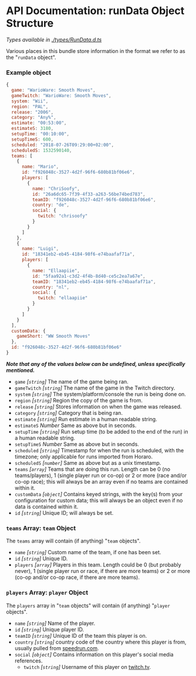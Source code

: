 # API Documentation: runData Object Structure

*Types available in [./types/RunData.d.ts](../../types/RunData.d.ts)*

Various places in this bundle store information in the format we refer to as the "`runData` object".


### Example object
```javascript
{
  game: "WarioWare: Smooth Moves",
  gameTwitch: "WarioWare: Smooth Moves",
  system: "Wii",
  region: "PAL",
  release: "2006",
  category: "Any%",
  estimate: "00:53:00",
  estimateS: 3180,
  setupTime: "00:10:00",
  setupTimeS: 600,
  scheduled: "2018-07-26T09:29:00+02:00",
  scheduledS: 1532590140,
  teams: [
    {
      name: "Mario",
      id: "f926048c-3527-4d2f-96f6-680b81bf06e6",
      players: [
        {
          name: "ChriSoofy",
          id: "26a6dc65-7f39-4f33-a263-56be74bed783",
          teamID: "f926048c-3527-4d2f-96f6-680b81bf06e6",
          country: "de",
          social: {
            twitch: "chrisoofy"
          }
        }
      ]
    },
    {
      name: "Luigi",
      id: "18341eb2-eb45-4184-98f6-e74baafaf71a",
      players: [
        {
          name: "Ellaapiie",
          id: "5faa92a1-c3d2-4f4b-8d40-ce5c2ea7a67e",
          teamID: "18341eb2-eb45-4184-98f6-e74baafaf71a",
          country: "nl",
          social: {
            twitch: "ellaapiie"
          }
        }
      ]
    }
  ],
  customData: {
    gameShort: "WW Smooth Moves"
  },
  id: "f926048c-3527-4d2f-96f6-680b81bf06e6"
}
```

***Note that any of the values below can be undefined, unless specifically mentioned.***

- `game` *[`string`]* The name of the game being ran.
- `gameTwitch` *[`string`]* The name of the game in the Twitch directory.
- `system` *[`string`]* The system/platform/console the run is being done on.
- `region` *[`string`]* Region the copy of the game is from.
- `release` *[`string`]* Stores information on when the game was released.
- `category` *[`string`]* Category that is being ran.
- `estimate` *[`string`]* Run estimate in a human readable string.
- `estimateS` *Number* Same as above but in seconds.
- `setupTime` *[`string`]* Run setup time (to be added to the end of the run) in a human readable string.
- `setupTimeS` *Number* Same as above but in seconds.
- `scheduled` *[`string`]* Timestamp for when the run is scheduled, with the timezone; only applicable for runs imported from Horaro.
- `scheduledS` *[`number`]* Same as above but as a unix timestamp.
- `teams` *[`array`]* Teams that are doing this run. Length can be 0 (no teams/players), 1 (single player run or co-op) or 2 or more (race and/or co-op race); this will always be an array even if no teams are contained within it.
- `customData` *[`object`]* Contains keyed strings, with the key(s) from your configuration for custom data; this will always be an object even if no data is contained within it.
- `id` *[`string`]* Unique ID; will always be set.


### `teams` Array: `team` Object

The `teams` array will contain (if anything) "`team` objects".

- `name` *[`string`]* Custom name of the team, if one has been set.
- `id` *[`string`]* Unique ID.
- `players` *[`array`]* Players in this team. Length could be 0 (but probably never), 1 (single player run or race, if there are more teams) or 2 or more (co-op and/or co-op race, if there are more teams).


### `players` Array: `player` Object

The `players` array in "`team` objects" will contain (if anything) "`player` objects".

- `name` *[`string`]* Name of the player.
- `id` *[`string`]* Unique player ID.
- `teamID` *[`string`]* Unique ID of the team this player is on.
- `country` *[`string`]* country code of the country where this player is from, usually pulled from [speedrun.com](https://www.speedrun.com).
- `social` *[`object`]* Contains information on this player's social media references.
  - `twitch` *[`string`]* Username of this player on [twitch.tv](https://www.twitch.tv).
